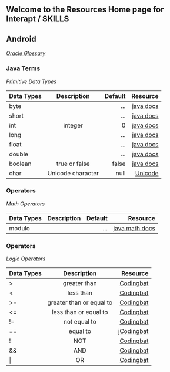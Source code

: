 


## Welcome to the Resources Home page for Interapt / SKILLS
## Android
_[Oracle Glossary](http://www.oracle.com/technetwork/java/glossary-135216.html)_
### Java Terms 
_Primitive Data Types_

| Data Types                  | Description         | Default    | Resource   |
| ---------------------       |:-------------------:| ----------:| ---------: |
| byte                        |    | ...       | [java docs](https://docs.oracle.com/javase/tutorial/java/nutsandbolts/datatypes.html)   |
| short                        |    | ...      | [java docs](https://docs.oracle.com/javase/tutorial/java/nutsandbolts/datatypes.html)   |
| int                         | integer             |    0       | [java docs](https://docs.oracle.com/javase/tutorial/java/nutsandbolts/datatypes.html)|
| long                        |    | ...      | [java docs](https://docs.oracle.com/javase/tutorial/java/nutsandbolts/datatypes.html)   |
| float                        |    | ...      | [java docs](https://docs.oracle.com/javase/tutorial/java/nutsandbolts/datatypes.html)   |
| double                        |    | ...      | [java docs](https://docs.oracle.com/javase/tutorial/java/nutsandbolts/datatypes.html)   |
| boolean                     | true or false       | false      | [java docs](https://docs.oracle.com/javase/tutorial/java/nutsandbolts/datatypes.html) |
| char                        | Unicode character   | null       | [Unicode](https://www.fileformat.info/info/unicode/char/0000/index.htm)|

### Operators
_Math Operators_

| Data Types                  | Description         | Default    | Resource   |
| ---------------------       |:-------------------:| ----------:| ---------: |
| modulo                      |                     | ...        | [java math docs](http://tutorials.jenkov.com/java/math-operators-and-math-class.html#remainder-modulo)|

### Operators
_Logic Operators_

| Data Types                  | Description         | Resource   |
| ---------------------       |:-------------------:| ---------: |
| > | greater than | [Codingbat](http://codingbat.com/doc/java-if-boolean-logic.html)|
| < | less than | [Codingbat](http://codingbat.com/doc/java-if-boolean-logic.html)|
| >= | greater than or equal to | [Codingbat](http://codingbat.com/doc/java-if-boolean-logic.html)|
| <= | less than or equal to | [Codingbat](http://codingbat.com/doc/java-if-boolean-logic.html)|
| != | not equal to | [Codingbat](http://codingbat.com/doc/java-if-boolean-logic.html)|
| == | equal to | [jCodingbat](http://codingbat.com/doc/java-if-boolean-logic.html)|
| ! | NOT | [Codingbat](http://codingbat.com/doc/java-if-boolean-logic.html)|
| && | AND | [Codingbat](http://codingbat.com/doc/java-if-boolean-logic.html)|
| &#124; | OR | [Codingbat](http://codingbat.com/doc/java-if-boolean-logic.html)|



